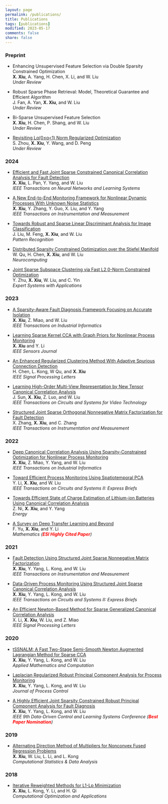```yaml
---
layout: page
permalink: /publications/
title: Publications
tags: [publications]
modified: 2023-05-17 
comments: false
share: false
---
```



### Preprint

* Enhancing Unsupervised Feature Selection via Double Sparsity Constrained Optimization<br>
<b>X. Xiu</b>, A. Yang, H. Chen, X. Li, and W. Liu<br>
<i>Under Review</i><br>


* Robust Sparse Phase Retrieval: Model, Theoretical Guarantee and Efficient Algorithm <br>
J. Fan, A. Yan, <b>X. Xiu</b>, and W. Liu<br>
<i>Under Review</i><br>

* Bi-Sparse Unsupervised Feature Selection <br>
<b>X. Xiu</b>, H. Chen, P. Shang, and W. Liu<br>
<i>Under Review</i><br>

* <a href="https://arxiv.org/abs/2306.14394" class="textlink" target="_blank">Revisiting Lq(0≤q<1) Norm Regularized Optimization </a><br>
S. Zhou, <b>X. Xiu</b>, Y. Wang, and D. Peng<br>
<i>Under Review</i><br>


### 2024

* <a href="https://ieeexplore.ieee.org/document/9887978" class="textlink" target="_blank">Efficient and Fast Joint Sparse Constrained Canonical Correlation Analysis for Fault Detection</a><br>
<b>X. Xiu</b>, L. Pan, Y. Yang, and W. Liu<br>
<i>IEEE Transactions on Neural Networks and Learning Systems</i><br>


* <a href="https://ieeexplore.ieee.org/abstract/document/10464356" class="textlink" target="_blank">A New End-to-End Monitoring Framework for Nonlinear Dynamic Processes With Unknown Noise Statistics</a><br>
<b>X. Xiu</b>, Y. Zhang, Y. Guo, X. Liu, and Y. Yang<br>
<i>IEEE Transactions on Instrumentation and Measurement</i><br>


* <a href="https://www.sciencedirect.com/science/article/abs/pii/S0031320324002632" class="textlink" target="_blank">Towards Robust and Sparse Linear Discriminant Analysis for Image Classification</a><br>
J. Liu, M. Feng, <b>X. Xiu</b>, and W. Liu<br>
<i>Pattern Recognition</i><br>


* <a href="https://www.sciencedirect.com/science/article/abs/pii/S0925231224010385" class="textlink" target="_blank">Distributed Sparsity Constrained Optimization over the Stiefel Manifold</a><br>
W. Qu, H. Chen, <b>X. Xiu</b>, and W. Liu<br>
<i>Neurocomputing</i><br>


* <a href="https://www.sciencedirect.com/science/article/abs/pii/S095741742402712X" class="textlink" target="_blank">Joint Sparse Subspace Clustering via Fast L2,0-Norm Constrained Optimization</a><br>
Y. Zhu, <b>X. Xiu</b>, W. Liu, and C. Yin<br>
<i>Expert Systems with Applications</i><br>



### 2023

* <a href="https://ieeexplore.ieee.org/abstract/document/9788040" class="textlink" target="_blank">A Sparsity-Aware Fault Diagnosis Framework Focusing on Accurate Isolation</a><br>
<b>X. Xiu</b>, Z. Miao, and W. Liu<br>
<i>IEEE Transactions on Industrial Informatics</i><br>


* <a href="https://ieeexplore.ieee.org/abstract/document/10050438" class="textlink" target="_blank">Learning Sparse Kernel CCA with Graph Priors for Nonlinear Process Monitoring</a><br>
<b>X. Xiu</b> and Y. Li<br>
<i>IEEE Sensors Journal</i><br>


* <a href="https://ieeexplore.ieee.org/abstract/document/10252040" class="textlink" target="_blank">An Enhanced Regularized Clustering Method With Adaptive Spurious Connection Detection</a><br>
H. Chen, L. Kong, W Qu, and <b>X. Xiu</b><br>
<i>IEEE Signal Processing Letters</i><br>


* <a href="https://ieeexplore.ieee.org/abstract/document/10091146" class="textlink" target="_blank">Learning High-Order Multi-View Representation by New Tensor Canonical Correlation Analysis</a><br>
J. Sun, <b>X. Xiu</b>, Z. Luo, and W. Liu<br>
<i>IEEE Transactions on Circuits and Systems for Video Technology</i><br>


* <a href="https://ieeexplore.ieee.org/abstract/document/10036023" class="textlink" target="_blank">Structured Joint Sparse Orthogonal Nonnegative Matrix Factorization for Fault Detection</a><br>
X. Zhang, <b>X. Xiu</b>, and C. Zhang<br>
<i>IEEE Transactions on Instrumentation and Measurement</i><br>



### 2022

* <a href="https://ieeexplore.ieee.org/document/9583864" class="textlink" target="_blank">Deep Canonical Correlation Analysis Using Sparsity-Constrained Optimization for Nonlinear Process Monitoring</a><br>
<b>X. Xiu</b>, Z. Miao, Y. Yang, and W. Liu<br>
<i>IEEE Transactions on Industrial Informatics</i><br>


* <a href="https://ieeexplore.ieee.org/abstract/document/9765518" class="textlink" target="_blank">Toward Efficient Process Monitoring Using Spatiotemporal PCA</a><br>
Y. Li, <b>X. Xiu</b>, and W. Liu<br>
<i>IEEE Transactions on Circuits and Systems II: Express Briefs</i><br>


* <a href="https://www.sciencedirect.com/science/article/abs/pii/S0360544222013184" class="textlink" target="_blank">Towards Efficient State of Charge Estimation of Lithium-ion Batteries Using Canonical Correlation Analysis</a><br>
Z. Ni, <b>X. Xiu</b>, and Y. Yang<br>
<i>Energy</i><br>


* <a href="https://www.mdpi.com/2227-7390/10/19/3619" class="textlink" target="_blank">A Survey on Deep Transfer Learning and Beyond</a><br>
F. Yu, <b>X. Xiu</b>, and Y. Li<br>
<i>Mathematics (<font color='red'><b>ESI Highly Cited Paper</b></font>)</i> <br>





### 2021

* <a href="https://ieeexplore.ieee.org/abstract/document/9381237" class="textlink" target="_blank">Fault Detection Using Structured Joint Sparse Nonnegative Matrix Factorization</a> <br>
<b>X. Xiu</b>, Y. Yang, L. Kong, and W. Liu <br>
<i>IEEE Transactions on Instrumentation and Measurement</i><br>


* <a href="https://ieeexplore.ieee.org/abstract/document/9068308/" class="textlink" target="_blank">Data-Driven Process Monitoring Using Structured Joint Sparse Canonical Correlation Analysis</a><br>
<b>X. Xiu</b>, Y. Yang, L. Kong, and W. Liu<br>
<i>IEEE Transactions on Circuits and Systems II: Express Briefs</i><br>

* <a href="https://ieeexplore.ieee.org/abstract/document/9619966" class="textlink" target="_blank">An Efficient Newton-Based Method for Sparse Generalized Canonical Correlation Analysis</a><br>
X. Li, <b>X. Xiu</b>, W. Liu, and Z. Miao<br>
<i>IEEE Signal Processing Letters</i><br>



### 2020

* <a href="https://www.sciencedirect.com/science/article/abs/pii/S0096300320302411" class="textlink" target="_blank">tSSNALM: A Fast Two-Stage Semi-Smooth Newton Augmented Lagrangian Method for Sparse CCA</a>  <br>
<b>X. Xiu</b>, Y. Yang, L. Kong, and W. Liu<br>
<i>Applied Mathematics and Computation</i><br>


* <a href="https://www.sciencedirect.com/science/article/abs/pii/S095915242030247X" class="textlink" target="_blank">Laplacian Regularized Robust Principal Component Analysis for Process Monitoring</a>  <br>
<b>X. Xiu</b>, Y. Yang, L. Kong, and W. Liu <br>
<i>Journal of Process Control</i><br>


* <a href="https://ieeexplore.ieee.org/abstract/document/9275063/" class="textlink" target="_blank">A Highly Efficient Joint Sparsity Constrained Robust Principal Component Analysis for Fault Diagnosis</a>  <br>
<b>X. Xiu</b>, Y. Yang, L. Kong, and W. Liu<br>
<i>IEEE 9th Data-Driven Control and Learning Systems Conference (<font color='red'><b>Best Paper Nomination</b></font>)</i> <br>




### 2019

* <a href="https://www.sciencedirect.com/science/article/abs/pii/S0167947319300039" class="textlink" target="_blank">Alternating Direction Method of Multipliers for Nonconvex Fused Regression Problems</a>  <br>
<b>X. Xiu</b>, W. Liu, L. Li, and L. Kong<br>
<i>Computational Statistics & Data Analysis</i><br>



### 2018

* <a href="https://link.springer.com/article/10.1007/s10589-017-9977-7" class="textlink" target="_blank">Iterative Reweighted Methods for L1-Lp Minimization</a>  <br>
<b>X. Xiu</b>, L. Kong, Y. Li, and H. Qi<br>
<i>Computational Optimization and Applications</i><br>


